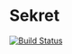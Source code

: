 Sekret
======

[![Build Status](https://travis-ci.org/nownabe/sekret.svg?branch=master)](https://travis-ci.org/nownabe/sekret)
